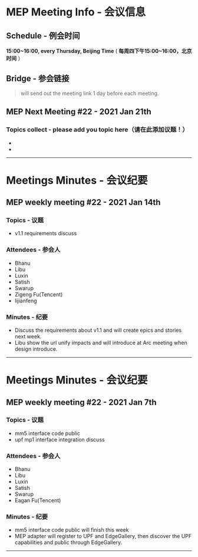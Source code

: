 # MEP Meeting Info - 会议信息

## Schedule - 例会时间
 **15:00~16:00, every Thursday, Beijing Time** 
( **每周四下午15:00~16:00，北京时间** ）

## Bridge - 参会链接
> will send out the meeting link 1 day before each meeting.

## MEP Next Meeting #22 - 2021 Jan 21th

### Topics collect - please add you topic here（请在此添加议题！）
- 
- 
---
# Meetings Minutes - 会议纪要
## MEP weekly meeting #22 - 2021 Jan 14th

### Topics - 议题
- v1.1 requirements discuss 

### Attendees - 参会人
- Bhanu
- Libu
- Luxin
- Satish
- Swarup
- Zigeng Fu(Tencent)
- lijianfeng

### Minutes - 纪要
- Discuss the requirements about v1.1 and will create epics and stories next week.
- Libu show the url unify impacts and will introduce at Arc meeting when design introduce.

---
# Meetings Minutes - 会议纪要
## MEP weekly meeting #22 - 2021 Jan 7th

### Topics - 议题
- mm5 interface code public
- upf mp1 interface integration discuss

### Attendees - 参会人
- Bhanu
- Libu
- Luxin
- Satish
- Swarup
- Eagan Fu(Tencent)

### Minutes - 纪要
- mm5 interface code public will finish this week
- MEP adapter will register to UPF and EdgeGallery, then discover the UPF capabilities and public through EdgeGallery.

---